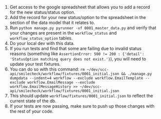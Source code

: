 1. Get access to the google spreadsheet that allows you to add a record for the new status/status option.
2. Add the record  for your new status/option to the spreadsheet in the section of the data model that it relates to.
3. Run `python manage.py pyrunner -xf 0001_master_data.py` and verify that your changes are present in the `workflow_status` and `workflow_status_option` tables.
4. Do your local dev with this data.
5. If you run tests and find that some are failing due to invalid status reasons (something like `AssertionError: 500 != 200 : {'detail': 'StatusOption matching query does not exist.'}`), you will need to update your test fixtures.
6. You can do so with this command: `rm ~/dev/scc-api/smilecheck/workflow/fixtures/0001_initial.json && ./manage.py dumpdata --indent=4 workflow --exclude workflow.EmailTemplate --exclude workflow.EmailMessage --exclude workflow.EmailMessageHistory >> ~/dev/scc-api/smilecheck/workflow/fixtures/0001_initial.json`
7. This should update `workflow/fixtures/0001_initial.json` to reflect the current state of the db.
8. If your tests are now passing, make sure to push up those changes with the rest of your code.
